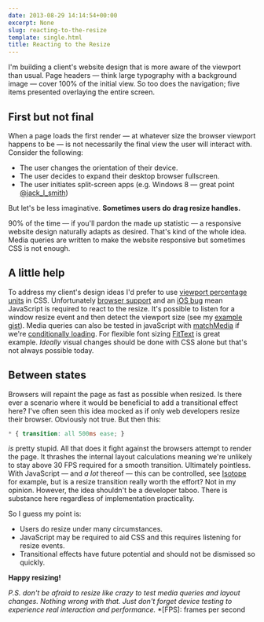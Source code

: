 ```yaml
---
date: 2013-08-29 14:14:54+00:00
excerpt: None
slug: reacting-to-the-resize
template: single.html
title: Reacting to the Resize
---
```


I'm building a client's website design that is more aware of the viewport than usual. Page headers — think large typography with a background image — cover 100% of the initial view. So too does the navigation; five items presented overlaying the entire screen.


## First but not final


When a page loads the first render — at whatever size the browser viewport happens to be — is not necessarily the final view the user will interact with. Consider the following:

* The user changes the orientation of their device.
* The user decides to expand their desktop browser fullscreen.
* The user initiates split-screen apps (e.g. Windows 8 — great point [@jack_l_smith](https://twitter.com/jack_l_smith/status/372787437317390336))


But let's be less imaginative. **Sometimes users do drag resize handles.**

90% of the time — if you'll pardon the made up statistic — a responsive website design naturally adapts as desired. That's kind of the whole idea. Media queries are written to make the website responsive but sometimes CSS is not enough.


## A little help


To address my client's design ideas I'd prefer to use [viewport percentage units](http://www.w3.org/TR/css3-values/#viewport-relative-lengths) in CSS. Unfortunately [browser support](http://caniuse.com/#feat=viewport-units) and an [iOS bug](http://thatemil.com/blog/2013/06/13/viewport-relative-unit-strangeness-in-ios-6/) mean JavaScript is required to react to the resize. It's possible to listen for a window resize event and then detect the viewport size (see my [example gist](https://gist.github.com/dbushell/6369330)). Media queries can also be tested in javaScript with [matchMedia](https://developer.mozilla.org/en-US/docs/Web/API/window.matchMedia) if we're [conditionally loading](http://adactio.com/journal/5429/). For flexible font sizing [FitText](http://fittextjs.com/) is great example. _Ideally_ visual changes should be done with CSS alone but that's not always possible today.


## Between states


Browsers will repaint the page as fast as possible when resized. Is there ever a scenario where it would be beneficial to add a transitional effect here? I've often seen this idea mocked as if only web developers resize their browser. Obviously not true. But then this:

````css
* { transition: all 500ms ease; }
````

_is_ pretty stupid. All that does it fight against the browsers attempt to render the page. It thrashes the internal layout calculations meaning we're unlikely to stay above 30 FPS required for a smooth transition. Ultimately pointless. With JavaScript — and _a lot_ thereof — this can be controlled, see [Isotope](http://isotope.metafizzy.co/) for example, but is a resize transition really worth the effort? Not in my opinion. However, the idea shouldn't be a developer taboo. There is substance here regardless of implementation practicality.

So I guess my point is:

* Users do resize under many circumstances.
* JavaScript may be required to aid CSS and this requires listening for resize events.
* Transitional effects have future potential and should not be dismissed so quickly.

**Happy resizing!**

_P.S. don't be afraid to resize like crazy to test media queries and layout changes. Nothing wrong with that. Just don't forget device testing to experience real interaction and performance._
  *[FPS]: frames per second
